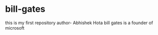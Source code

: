 # bill-gates
this is my first repository
author- Abhishek Hota
bill gates is a founder of microsoft
